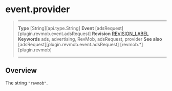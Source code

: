 # event.provider

> --------------------- ------------------------------------------------------------------------------------------
> __Type__              [String][api.type.String]
> __Event__             [adsRequest][plugin.revmob.event.adsRequest]
> __Revision__          [REVISION_LABEL](REVISION_URL)
> __Keywords__          ads, advertising, RevMob, adsRequest, provider
> __See also__			[adsRequest][plugin.revmob.event.adsRequest]
>						[revmob.*][plugin.revmob]
> --------------------- ------------------------------------------------------------------------------------------

## Overview

The string `"revmob"`.
